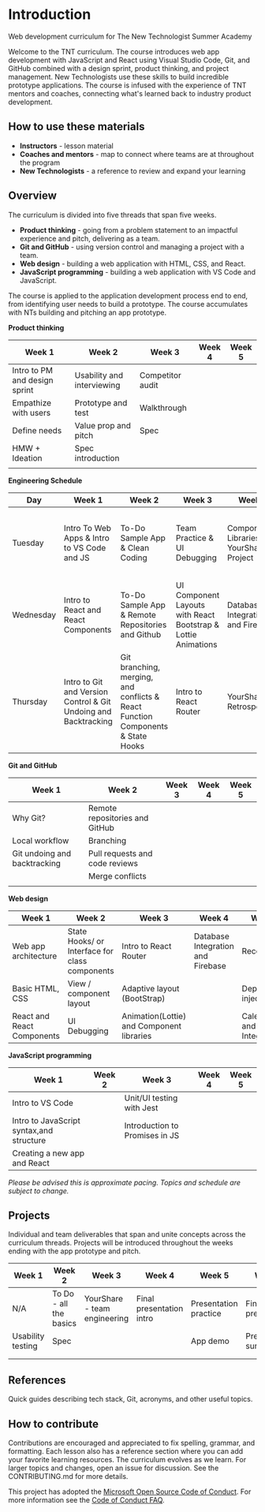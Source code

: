 # Introduction

Web development curriculum for The New Technologist Summer Academy

Welcome to the TNT curriculum. The course introduces web app development with JavaScript and React using Visual Studio Code, Git, and GitHub combined with a design sprint, product thinking, and project management. New Technologists use these skills to build incredible prototype applications. The course is infused with the experience of TNT mentors and coaches, connecting what's learned back to industry product development.

## How to use these materials

* **Instructors** - lesson material
* **Coaches and mentors** - map to connect where teams are at throughout the program
* **New Technologists** - a reference to review and expand your learning

## Overview

The curriculum is divided into five threads that span five weeks.

* **Product thinking** - going from a problem statement to an impactful experience and pitch, delivering as a team.
* **Git and GitHub** - using version control and managing a project with a team.
* **Web design** - building a web application with HTML, CSS, and React.
* **JavaScript programming** - building a web application with VS Code and JavaScript.

The course is applied to the application development process end to end, from identifying user needs to build a prototype. The course accumulates with NTs building and pitching an app prototype.

**Product thinking**

Week 1 | Week 2 | Week 3 | Week 4 | Week 5
--- | --- | --- | --- | ---
Intro to PM and design sprint | Usability and interviewing | Competitor audit | |
Empathize with users | Prototype and test |Walkthrough | |
Define needs | Value prop and pitch | Spec | | 
HMW + Ideation | Spec introduction | | | 
| | | | |

**Engineering Schedule**

Day | Week 1 | Week 2 | Week 3 | Week 4 | Week 5
--- | --- | --- | --- | --- | ---
Tuesday | Intro To Web Apps & Intro to VS Code and JS | To-Do Sample App & Clean Coding | Team Practice & UI Debugging | Component Libraries & YourShare Project | Firebase (Special Topic) & APIs with Maps and Calendar (Special Topic)
Wednesday | Intro to React and React Components | To-Do Sample App & Remote Repositories and Github | UI Component Layouts with React Bootstrap & Lottie Animations | Database Integration and Firebase | User Authentication (Special Topic) & React Router (Special Topic)
Thursday | Intro to Git and Version Control & Git Undoing and Backtracking | Git branching, merging, and conflicts & React Function Components & State Hooks | Intro to React Router | YourShare Retrospective | Recoil (Special Topic)/CSS & Component Layouts (Special Topic)

 **Git and GitHub**

Week 1 | Week 2 | Week 3 | Week 4 | Week 5
--- | --- | --- | --- | ---
 | Why Git? | Remote repositories and GitHub | |  |
 | Local workflow | Branching | | |
 | Git undoing and backtracking | Pull requests and code reviews | | |
 | | Merge conflicts |  |  | 
 | | |  | 

 **Web design**

 Week 1 | Week 2 | Week 3 | Week 4 | Week 5
--- | --- | --- | --- | ---
Web app architecture | State Hooks/ or Interface for class components | Intro to React Router | Database Integration and Firebase | Recoil
Basic HTML, CSS | View / component layout | Adaptive layout (BootStrap) | | Dependency injection
React and React Components | UI Debugging | Animation(Lottie) and Component libraries | | Calendar and Map API Integration


 **JavaScript programming**

  Week 1 | Week 2 | Week 3 | Week 4 | Week 5
--- | --- | --- | --- | ---
Intro to VS Code | | Unit/UI testing with Jest |  |
Intro to JavaScript syntax,and structure | | Introduction to Promises in JS |  |  |
| Creating a new app and React | | | | 

*Please be advised this is approximate pacing. Topics and schedule are subject to change.*

## Projects

Individual and team deliverables that span and unite concepts across the curriculum threads. Projects will be introduced throughout the weeks ending with the app prototype and pitch.

Week 1 | Week 2 | Week 3 | Week 4 | Week 5 | Week 6
--- | --- | --- | --- | --- | ---
N/A | To Do - all the basics| YourShare - team engineering | Final presentation intro| Presentation practice | Final presentation
| Usability testing | Spec | | | App demo |  Presentation summary
 | | | | | |
 | | | | | |


## References

Quick guides describing tech stack, Git, acronyms, and other useful topics.

## How to contribute

Contributions are encouraged and appreciated to fix spelling, grammar, and formatting. Each lesson also has a reference section where you can add your favorite learning resources. The curriculum evolves as we learn. For larger topics and changes, open an issue for discussion. See the CONTRIBUTING.md for more details.

This project has adopted the [Microsoft Open Source Code of Conduct](https://opensource.microsoft.com/codeofconduct/).
For more information see the [Code of Conduct FAQ](https://opensource.microsoft.com/codeofconduct/faq/).
